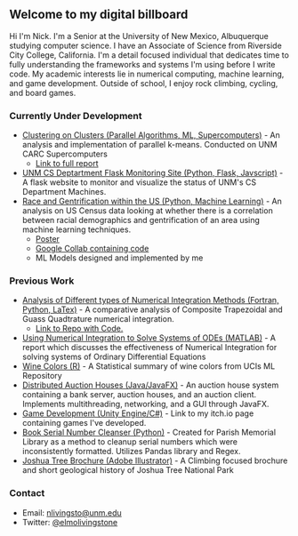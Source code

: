 ## Welcome to my digital billboard

Hi I'm Nick. I'm a Senior at the University of New Mexico, Albuquerque studying computer science. I have an Associate of Science from Riverside City College, California. 
I'm a detail focused individual that dedicates time to fully understanding the frameworks and systems I'm using before I write code. My academic interests lie in numerical computing, machine learning, and game development.
Outside of school, I enjoy rock climbing, cycling, and board games. 

### Currently Under Development
* [Clustering on Clusters (Parallel Algorithms, ML, Supercomputers)](https://github.com/nicholaslivingstone/parallel-kmeans) - An analysis and implementation of parallel k-means. Conducted on UNM CARC Supercomputers
    * [Link to full report](https://github.com/nicholaslivingstone/parallel-kmeans/blob/main/Clustering_on_Clusters.pdf)
* [UNM CS Deptartment Flask Monitoring Site (Python, Flask, Javscript)](https://github.com/nicholaslivingstone/unmcs-monitoring) - A flask website to monitor and visualize the status of UNM's CS Department Machines.
* [Race and Gentrification within the US (Python, Machine Learning)](https://nicholaslivingstone.github.io/files/Gentrification_Final_Report.pdf) - An analysis on US Census data looking at whether there is a correlation between racial demographics and gentrification of an area using machine learning techniques. 
    * [Poster](https://nicholaslivingstone.github.io/files/Gentrification_Analysis.pdf)
    * [Google Collab containing code](https://colab.research.google.com/drive/1DscZSE1RLAhDQOPyrwwnQbVAi7OKuSHS?usp=sharing)
    * ML Models designed and implemented by me

### Previous Work
* [Analysis of Different types of Numerical Integration Methods (Fortran, Python, LaTex)](https://github.com/nicholaslivingstone/CS471-HW3/blob/master/report/hw3%20report.pdf) - A comparative analysis of Composite Trapezoidal and Guass Quadtrature numerical integration. 
    * [Link to Repo with Code.](https://github.com/nicholaslivingstone/CS471-HW3) 
* [Using Numerical Integration to Solve Systems of ODEs (MATLAB)](https://nicholaslivingstone.github.io/files/Integration_SystemsODEs.pdf) - A report which discusses the effectiveness of Numerical Integration for solving systems of Ordinary Differential Equations
* [Wine Colors (R)](https://nicholaslivingstone.github.io/files/Wine_Colors_Stats.pdf) - A Statistical summary of wine colors from UCIs ML Repository 
* [Distributed Auction Houses (Java/JavaFX)](https://github.com/nicholaslivingstone/CS351-Distributed-Auction) - An auction house system containing a bank server, auction houses, and an auction client. Implements multithreading, networking, and a GUI through JavaFX.
* [Game Development (Unity Engine/C#)](https://nlivingstone.itch.io/) - Link to my itch.io page containing games I've developed.
* [Book Serial Number Cleanser (Python)]() - Created for Parish Memorial Library as a method to cleanup serial numbers which were inconsistently formatted. Utilizes Pandas library and Regex. 
* [Joshua Tree Brochure (Adobe Illustrator)](https://nicholaslivingstone.github.io/files/JTree_Brochure.pdf) - A Climbing focused brochure and short geological history of Joshua Tree National Park

### Contact
* Email: nlivingsto@unm.edu
* Twitter: [@elmolivingstone](https://twitter.com/elmolivingstone)